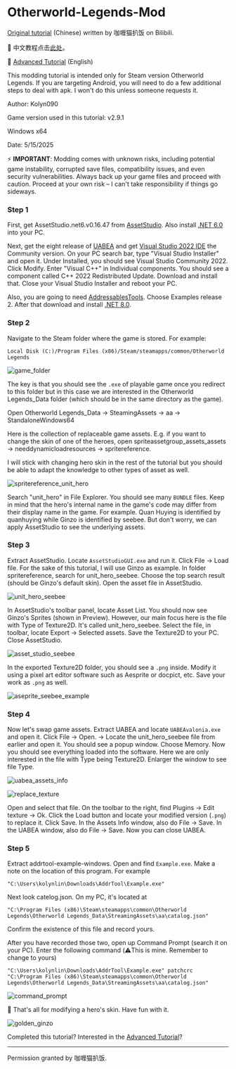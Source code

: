# Otherworld-Legends-Mod
[Original tutorial](https://b23.tv/IkX17vZ) (Chinese) written by 咖喱猫扒饭 on Bilibili.

🌟 中文教程点击[此处](/README_中文)。

🌟 [Advanced Tutorial](/README_advanced.md) (English)

This modding tutorial is intended only for Steam version Otherworld Legends. If you are targeting Android, you will need
to do a few additional steps to deal with apk. I won't do this unless someone requests it.

Author: Kolyn090

Game version used in this tutorial: v2.9.1

Windows x64

Date: 5/15/2025

⚡ **IMPORTANT**: Modding comes with unknown risks, including potential game 
instability, corrupted save files, compatibility issues, and even security 
vulnerabilities. Always back up your game files and proceed with caution.
Proceed at your own risk – I can't take responsibility if things go sideways.

### Step 1
First, get AssetStudio.net6.v0.16.47 from [AssetStudio](https://github.com/Perfare/AssetStudio/releases). 
Also install [.NET 6.0](https://dotnet.microsoft.com/en-us/download/dotnet/6.0)
into your PC.

Next, get the eight release of [UABEA](https://github.com/nesrak1/UABEA/releases) and get
[Visual Studio 2022 IDE](https://visualstudio.microsoft.com/vs/) the Community version. 
On your PC search bar, type "Visual Studio Installer" and open it.
Under Installed, you should see Visual Studio Community 2022. Click Modify. 
Enter "Visual C++" in Individual components. You should see a component
called C++ 2022 Redistributed Update. Download and install that. Close your Visual
Studio Installer and reboot your PC.

Also, you are going to need [AddressablesTools](https://github.com/nesrak1/AddressablesTools/releases).
Choose Examples release 2. After that download and install [.NET 8.0](https://github.com/nesrak1/AddressablesTools/releases).

### Step 2
Navigate to the Steam folder where the game is stored. For example:
```
Local Disk (C:)/Program Files (x86)/Steam/steamapps/common/Otherworld Legends
```

![game_folder](/images/game_folder.png)


The key is that you should see the `.exe` of playable game once you redirect to this folder 
but in this case we are interested in the Otherworld Legends_Data folder (which should be in the 
same directory as the game).

Open Otherworld Legends_Data -> SteamingAssets -> aa -> StandaloneWindows64

Here is the collection of replaceable game assets. E.g. if you want to change the skin of one of the
heroes, open spriteassetgroup_assets_assets -> needdynamicloadresources -> spritereference.

I will stick with changing hero skin in the rest of the tutorial but you should be able to adapt the knowledge
to other types of asset as well. 

![spritereference_unit_hero](/images/spritereference_unit_hero.png)

Search "unit_hero" in File Explorer. You should see many `BUNDLE` files.
Keep in mind that the hero's internal name in the game's code may differ 
from their display name in the game. For example. Quan Huying is identified by 
quanhuying while Ginzo is identified by seebee. But don't worry, we can apply
AssetStudio to see the underlying assets.

### Step 3
Extract AssetStudio. Locate `AssetStudioGUI.exe` and run it. 
Click File -> Load file. For the sake of this tutorial, I will use Ginzo
as example. In folder spritereference, search for unit_hero_seebee. 
Choose the top search result (should be Ginzo's default skin). Open the 
asset file in AssetStudio.

![unit_hero_seebee](/images/unit_hero_seebee.png)

In AssetStudio's toolbar panel, locate Asset List. You should now see Ginzo's
Sprites (shown in Preview). However, our main focus here is the file with 
Type of Texture2D. It's called unit_hero_seebee. Select the file, in toolbar,
locate Export -> Selected assets. Save the Texture2D to your PC. Close AssetStudio.

![asset_studio_seebee](/images/asset_studio_seebee.png)

In the exported Texture2D folder, you should see a `.png` inside. Modify it
using a pixel art editor software such as Aesprite or docpict, etc. Save your work
as `.png` as well.

![aseprite_seebee_example](/images/aseprite_seebee_example.png)

### Step 4
Now let's swap game assets. Extract UABEA and locate `UABEAvalonia.exe` and open it.
Click File -> Open. -> Locate the unit_hero_seebee file from earlier and open it. 
You should see a popup window. Choose Memory. Now you should see everything loaded into the 
software. Here we are only interested in the file with Type being Texture2D. Enlarger
the window to see file Type.

![uabea_assets_info](/images/uabea_assets_info.png)

![replace_texture](/images/replace_texture.png)

Open and select that file. On the toolbar to the right, find Plugins -> Edit texture -> Ok.
Click the Load button and locate your modified version (`.png`) to replace it. 
Click Save. In the Assets Info window, also do File -> Save. In the UABEA window, also
do File -> Save. Now you can close UABEA. 

### Step 5
Extract addrtool-example-windows. Open and find `Example.exe`. Make a note on the
location of this program. For example
```
"C:\Users\kolynlin\Downloads\AddrTool\Example.exe"
```
Next look catelog.json. On my PC, it's located at
```
"C:\Program Files (x86)\Steam\steamapps\common\Otherworld Legends\Otherworld Legends_Data\StreamingAssets\aa\catalog.json"
```
Confirm the existence of this file and record yours.

After you have recorded those two, open up Command Prompt (search it on your PC).
Enter the following command (⚠️This is mine. Remember to change to yours)
```
"C:\Users\kolynlin\Downloads\AddrTool\Example.exe" patchcrc "C:\Program Files (x86)\Steam\steamapps\common\Otherworld Legends\Otherworld Legends_Data\StreamingAssets\aa\catalog.json"
```

![command_prompt](/images/command_prompt.png)

🎉 That's all for modifying a hero's skin. Have fun with it.

![golden_ginzo](/images/golden_ginzo.png)

Completed this tutorial? Interested in the [Advanced Tutorial](/README_advanced.md)?

---

Permission granted by 咖喱猫扒饭.
